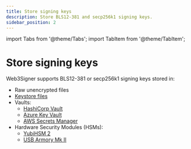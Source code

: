 ```yaml
---
title: Store signing keys
description: Store BLS12-381 and secp256k1 signing keys.
sidebar_position: 2
---
```

import Tabs from '@theme/Tabs';
import TabItem from '@theme/TabItem';

# Store signing keys

Web3Signer supports BLS12-381 or secp256k1 signing keys stored in:

- Raw unencrypted files
- [Keystore files](https://github.com/ethereum/EIPs/blob/master/EIPS/eip-2335.md)
- Vaults:
  - [HashiCorp Vault](vaults/hashicorp.md)
  - [Azure Key Vault](vaults/azure.md)
  - [AWS Secrets Manager](vaults/aws.md)
- Hardware Security Modules (HSMs):
  - [YubiHSM 2](hsm/yubihsm2.md)
  - [USB Armory Mk II](hsm/usb-armory.md)


